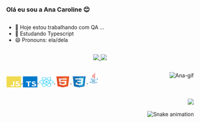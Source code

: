 ### Olá eu sou a Ana Caroline 😊
  ## 
  
- 🔭 Hoje estou trabalhando com QA ...
- 🌱 Estudando Typescript
- 😄 Pronouns: ela/dela
## 
 

<div>
  <div align="center" >
    <a href="https://github.com/aninhafsilva">
    <img height="180em" src="https://github-readme-stats.vercel.app/api?username=aninhafsilva&show_icons=true&theme=dracula&include_all_commits=true&count_private=true"/>
    <img height="180em" src="https://github-readme-stats.vercel.app/api/top-langs/?username=aninhafsilva&layout=compact&langs_count=7&theme=dracula"/>
  </div>
</div>
 
  ##

<div style="display: inline_block">
  <img align="center" alt="Ana-Js" height="30" width="40" src="https://raw.githubusercontent.com/devicons/devicon/master/icons/javascript/javascript-plain.svg">
  <img align="center" alt="Ana-Ts" height="30" width="40" src="https://raw.githubusercontent.com/devicons/devicon/master/icons/typescript/typescript-plain.svg">
  <img align="center" alt="Ana-React" height="30" width="40" src="https://raw.githubusercontent.com/devicons/devicon/master/icons/react/react-original.svg">
  <img align="center" alt="Ana-HTML" height="30" width="40" src="https://raw.githubusercontent.com/devicons/devicon/master/icons/html5/html5-original.svg">
  <img align="center" alt="Ana-CSS" height="30" width="40" src="https://raw.githubusercontent.com/devicons/devicon/master/icons/css3/css3-original.svg">
  <img alight="center" alt="Ana-Java" height="30" width="30" src="https://raw.githubusercontent.com/devicons/devicon/master/icons/java/java-original.svg">
  <img align="right" alt="Ana-gif" src="https://media.giphy.com/media/7DxEk8Nm2fOjy06jtP/giphy.gif">
</div>
  
  ##
 
<div align="right"> 
  
  <a href="https://www.linkedin.com/in/ana-caroline-f-da-silva/" target="_blank"><img src="https://img.shields.io/badge/-LinkedIn-%230077B5?style=for-the-badge&logo=linkedin&logoColor=white" target="_blank" >
  </a> 
  
 ![Snake animation](https://github.com/aninhafsilva/aninhafsilva/blob/main/.github/workflows/github-user-contribution.svg)
  
</div>
